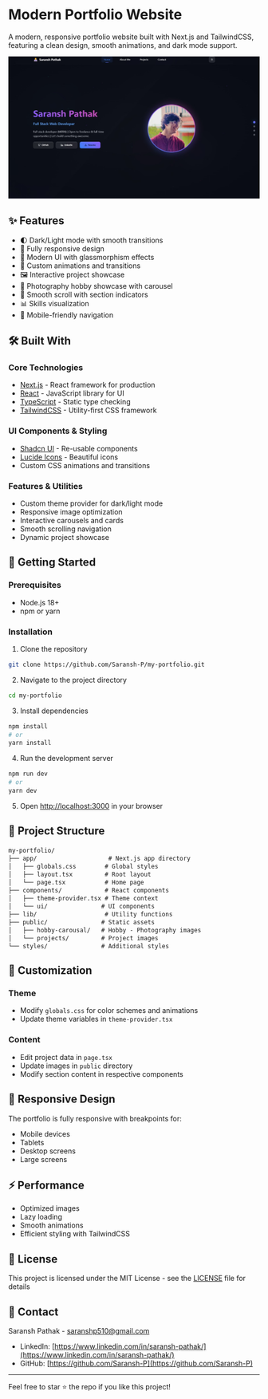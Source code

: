 # Modern Portfolio Website

A modern, responsive portfolio website built with Next.js and TailwindCSS, featuring a clean design, smooth animations, and dark mode support.

![Portfolio Preview](/public/projects/self-portfolio.jpg)

## ✨ Features

- 🌓 Dark/Light mode with smooth transitions
- 📱 Fully responsive design
- 🎨 Modern UI with glassmorphism effects
- 🌊 Custom animations and transitions
- 🖼️ Interactive project showcase
- 📸 Photography hobby showcase with carousel
- 🎯 Smooth scroll with section indicators
- 📊 Skills visualization
- 📱 Mobile-friendly navigation

## 🛠️ Built With

### Core Technologies
- [Next.js](https://nextjs.org/) - React framework for production
- [React](https://reactjs.org/) - JavaScript library for UI
- [TypeScript](https://www.typescriptlang.org/) - Static type checking
- [TailwindCSS](https://tailwindcss.com/) - Utility-first CSS framework

### UI Components & Styling
- [Shadcn UI](https://ui.shadcn.com/) - Re-usable components
- [Lucide Icons](https://lucide.dev/) - Beautiful icons
- Custom CSS animations and transitions

### Features & Utilities
- Custom theme provider for dark/light mode
- Responsive image optimization
- Interactive carousels and cards
- Smooth scrolling navigation
- Dynamic project showcase

## 🚀 Getting Started

### Prerequisites
- Node.js 18+ 
- npm or yarn

### Installation

1. Clone the repository
```bash
git clone https://github.com/Saransh-P/my-portfolio.git
```

2. Navigate to the project directory
```bash
cd my-portfolio
```

3. Install dependencies
```bash
npm install
# or
yarn install
```

4. Run the development server
```bash
npm run dev
# or
yarn dev
```

5. Open [http://localhost:3000](http://localhost:3000) in your browser

## 📁 Project Structure

```
my-portfolio/
├── app/                    # Next.js app directory
│   ├── globals.css        # Global styles
│   ├── layout.tsx         # Root layout
│   └── page.tsx           # Home page
├── components/            # React components
│   ├── theme-provider.tsx # Theme context
│   └── ui/               # UI components
├── lib/                   # Utility functions
├── public/               # Static assets
│   ├── hobby-carousal/   # Hobby - Photography images
│   └── projects/         # Project images
└── styles/               # Additional styles
```

## 🎨 Customization

### Theme
- Modify `globals.css` for color schemes and animations
- Update theme variables in `theme-provider.tsx`

### Content
- Edit project data in `page.tsx`
- Update images in `public` directory
- Modify section content in respective components

## 📱 Responsive Design

The portfolio is fully responsive with breakpoints for:
- Mobile devices
- Tablets
- Desktop screens
- Large screens

## ⚡ Performance

- Optimized images
- Lazy loading
- Smooth animations
- Efficient styling with TailwindCSS

## 📄 License

This project is licensed under the MIT License - see the [LICENSE](LICENSE) file for details

## 🤝 Contact

Saransh Pathak - [saranshp510@gmail.com](mailto:saranshp510@gmail.com)

- LinkedIn: [https://www.linkedin.com/in/saransh-pathak/](https://www.linkedin.com/in/saransh-pathak/)
- GitHub: [https://github.com/Saransh-P](https://github.com/Saransh-P)

---

Feel free to star ⭐ the repo if you like this project! 